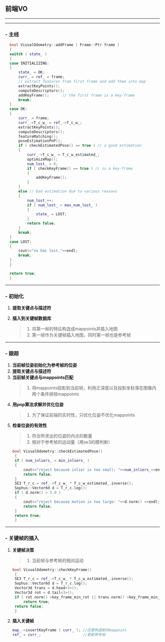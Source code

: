 ## 前端VO
---
---
### - 主线
  ```cpp
    bool VisualOdometry::addFrame ( Frame::Ptr frame )
    {
    switch ( state_ )
    {
    case INITIALIZING:
    {
        state_ = OK;
        curr_ = ref_ = frame;
        // extract features from first frame and add them into map
        extractKeyPoints();
        computeDescriptors();
        addKeyFrame();      // the first frame is a key-frame
        break;
    }
    case OK:
    {
        curr_ = frame;
        curr_->T_c_w_ = ref_->T_c_w_;
        extractKeyPoints();
        computeDescriptors();
        featureMatching();
        poseEstimationPnP();
        if ( checkEstimatedPose() == true ) // a good estimation
        {
            curr_->T_c_w_ = T_c_w_estimated_;
            optimizeMap();
            num_lost_ = 0;
            if ( checkKeyFrame() == true ) // is a key-frame
            {
                addKeyFrame();
            }
        }
        else // bad estimation due to various reasons
        {
            num_lost_++;
            if ( num_lost_ > max_num_lost_ )
            {
                state_ = LOST;
            }
            return false;
        }
        break;
    }
    case LOST:
    {
        cout<<"vo has lost."<<endl;
        break;
    }
    }

    return true;
    }

  ```
  ---
### - 初始化
1. **提取关键点与描述符**
2. **插入到关键帧数据库**
   
   >1. 将第一帧的特征构造成mappoints并插入地图
   >2. 第一帧作为关键帧插入地图，同时第一帧也是参考帧
 ---  
### - 跟踪
1. **当前帧位姿初始化为参考帧的位姿**
2. **提取关键点与描述符**
3. **当前帧关键点与mappoints匹配**
   > 1. 将mappoints投影到当前帧，利用正深度以及投影坐标落在图像内两个条件排除mappoints
4. **用pnp算法求解并优化位姿**
   > 1. 为了保证前端的实时性，只优化位姿不优化mappoints
5. **检查位姿的有效性**
   > 1. 符合所求出的位姿的内点的数量
   > 2. 相对于参考帧的运动量（用se3的模判断）
   ```cpp
   bool VisualOdometry::checkEstimatedPose()
    {
    if ( num_inliers_ < min_inliers_ )
    {
        cout<<"reject because inlier is too small: "<<num_inliers_<<endl;
        return false;
    }
    SE3 T_r_c = ref_->T_c_w_ * T_c_w_estimated_.inverse();
    Sophus::Vector6d d = T_r_c.log();
    if ( d.norm() > 5.0 )
    {
        cout<<"reject because motion is too large: "<<d.norm() <<endl;
        return false;
    }
    return true;
    }
    ```
---
### - 关键帧的插入
1. **关键帧决策**
   > 1. 当前帧与参考帧的相对运动
   ```cpp
   bool VisualOdometry::checkKeyFrame()
    {
    SE3 T_r_c = ref_->T_c_w_ * T_c_w_estimated_.inverse();
    Sophus::Vector6d d = T_r_c.log();
    Vector3d trans = d.head<3>();
    Vector3d rot = d.tail<3>();
    if ( rot.norm() >key_frame_min_rot || trans.norm() >key_frame_min_trans )
        return true;
    return false;
    }
    ```

  2. **插入关键帧**
     ```cpp
     map_->insertKeyFrame ( curr_ ); //还要构造新的mappoint
     ref_ = curr_;                   //更新参考帧
     ```

   


   



